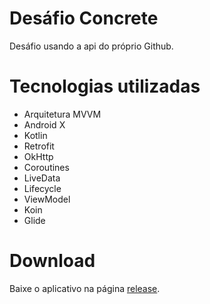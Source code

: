 # Desáfio Concrete

Desáfio usando a api do próprio Github.

# Tecnologias utilizadas

- Arquitetura MVVM
- Android X
- Kotlin
- Retrofit
- OkHttp
- Coroutines
- LiveData
- Lifecycle
- ViewModel
- Koin
- Glide

# Download
Baixe o aplicativo na página [release](https://github.com/CharlesMoreira1/desafio-android/releases).
